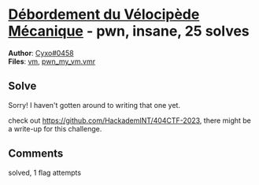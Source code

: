 [Débordement du Vélocipède Mécanique](challenge_files/README.md) - pwn, insane, 25 solves
===

**Author**: [Cyxo#0458](https://github.com/Cyxo)    
**Files**: [vm](https://www.narthorn.com/ctf/404CTF-2023/challenge_files/Exploitation%20de%20binaires/D%C3%A9bordement%20du%20V%C3%A9locip%C3%A8de%20M%C3%A9canique/vm), [pwn_my_vm.vmr](https://www.narthorn.com/ctf/404CTF-2023/challenge_files/Exploitation%20de%20binaires/D%C3%A9bordement%20du%20V%C3%A9locip%C3%A8de%20M%C3%A9canique/pwn_my_vm.vmr)

## Solve

Sorry! I haven't gotten around to writing that one yet.

check out https://github.com/HackademINT/404CTF-2023, there might be a write-up for this challenge.

## Comments

solved, 1 flag attempts